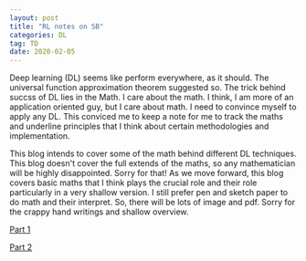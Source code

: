 ```yaml
---
layout: post
title: "RL notes on SB"
categories: DL
tag: TD
date: 2020-02-05
---
```


Deep learning (DL) seems like perform everywhere, as it should. The universal function approximation theorem suggested so. The trick behind succss of DL lies in the Math. I care about the math. I think, I am more of an application oriented guy, but I care about math. I need to convince myself to apply any DL. This conviced me to keep a note for me to track the maths and underline principles that I think about certain methodologies and implementation. 

This blog intends to cover some of the math behind different DL techniques. This blog doesn't cover the full extends of the maths, so any mathematician will be highly disappointed. Sorry for that! As we move forward, this blog covers basic maths that I think plays the crucial role and their role particularly in a very shallow version. I still prefer pen and sketch paper to do math and their interpret. So, there will be lots of image and pdf. Sorry for the crappy hand writings and shallow overview. 

[Part 1](https://github.com/mxahan/PDFS_notes/blob/master/reinforce_note_1_12.pdf)

[Part 2](https://github.com/mxahan/PDFS_notes/blob/master/rl_part2.pdf)
